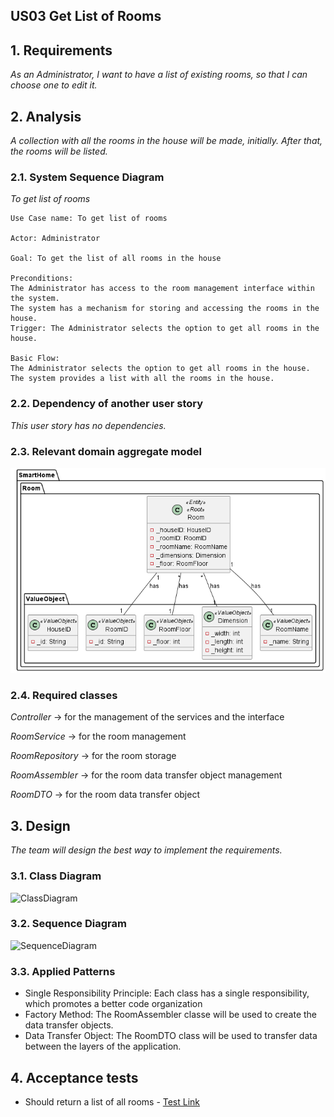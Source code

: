## US03 Get List of Rooms

## 1. Requirements
_As an Administrator, I want to have a list of existing rooms, so that I can choose one to edit it._

## 2. Analysis
_A collection with all the rooms in the house will be made, initially. After that, the rooms will be listed._

### 2.1. System Sequence Diagram
_To get list of rooms_

    Use Case name: To get list of rooms

    Actor: Administrator 

    Goal: To get the list of all rooms in the house

    Preconditions:
    The Administrator has access to the room management interface within the system.
    The system has a mechanism for storing and accessing the rooms in the house.
    Trigger: The Administrator selects the option to get all rooms in the house.

    Basic Flow:
    The Administrator selects the option to get all rooms in the house.
    The system provides a list with all the rooms in the house.


### 2.2. Dependency of another user story
_This user story has no dependencies._

### 2.3. Relevant domain aggregate model

![Room](../../general/agreggateModels/Room.png)

### 2.4. Required classes
_Controller_ -> for the management of the services and the interface

_RoomService_ -> for the room management

_RoomRepository_ -> for the room storage

_RoomAssembler_ -> for the room data transfer object management

_RoomDTO_ -> for the room data transfer object


## 3. Design
_The team will design the best way to implement the requirements._

### 3.1. Class Diagram
![ClassDiagram](/artifacts/US03CD.svg) 
### 3.2. Sequence Diagram
![SequenceDiagram](/artifacts/US03SD.svg)

### 3.3. Applied Patterns
- Single Responsibility Principle: Each class has a single responsibility, which promotes a better code organization
- Factory Method: The RoomAssembler classe will be used to create the data transfer objects.
- Data Transfer Object: The RoomDTO class will be used to transfer data between the layers of the application.

## 4. Acceptance tests
- Should return a list of all rooms - [Test Link](src/test/java/SmartHomeDDD/controller/GetListOfRoomsControllerTest.java#L114) 

